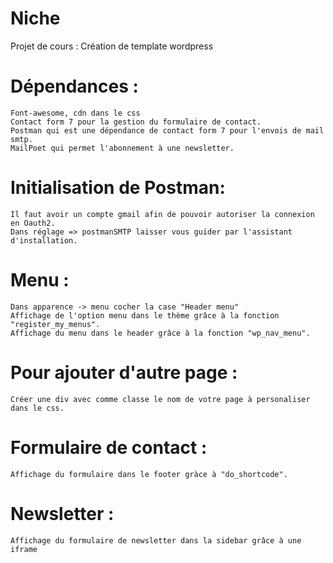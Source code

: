 # Niche 
Projet de cours : Création de template wordpress

# Dépendances :
    Font-awesome, cdn dans le css
    Contact form 7 pour la gestion du formulaire de contact.
    Postman qui est une dépendance de contact form 7 pour l'envois de mail smtp.
    MailPoet qui permet l'abonnement à une newsletter.

# Initialisation de Postman:
    Il faut avoir un compte gmail afin de pouvoir autoriser la connexion en Oauth2.
    Dans réglage => postmanSMTP laisser vous guider par l'assistant d'installation.


# Menu :
    Dans apparence -> menu cocher la case "Header menu"
    Affichage de l'option menu dans le thème grâce à la fonction "register_my_menus".
    Affichage du menu dans le header grâce à la fonction "wp_nav_menu".


# Pour ajouter d'autre page :
    Créer une div avec comme classe le nom de votre page à personaliser dans le css.

# Formulaire de contact :
    Affichage du formulaire dans le footer gràce à "do_shortcode".
    
# Newsletter :
    Affichage du formulaire de newsletter dans la sidebar grâce à une iframe